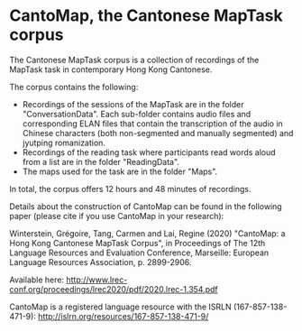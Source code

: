 # CantoMap, the Cantonese MapTask corpus
The Cantonese MapTask corpus is a collection of recordings of the MapTask task in contemporary Hong Kong Cantonese.

The corpus contains the following:
- Recordings of the sessions of the MapTask are in the folder "ConversationData". Each sub-folder contains audio files and corresponding ELAN files that contain the transcription of the audio in Chinese characters (both non-segmented and manually segmented) and jyutping romanization.
- Recordings of the reading task where participants read words aloud from a list are in the folder "ReadingData".
- The maps used for the task are in the folder "Maps".

In total, the corpus offers 12 hours and 48 minutes of recordings.

Details about the construction of CantoMap can be found in the following paper (please cite if you use CantoMap in your research):

Winterstein, Grégoire, Tang, Carmen and Lai, Regine (2020) "CantoMap: a Hong Kong Cantonese MapTask Corpus", in Proceedings of The 12th Language Resources and Evaluation Conference, Marseille: European Language Resources Association, p. 2899-2906.

Available here: http://www.lrec-conf.org/proceedings/lrec2020/pdf/2020.lrec-1.354.pdf

CantoMap is a registered language resource with the ISRLN (167-857-138-471-9): http://islrn.org/resources/167-857-138-471-9/
